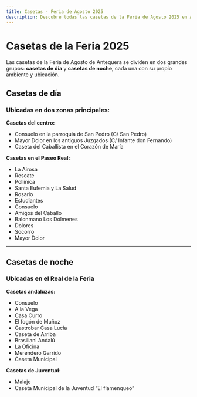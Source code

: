 ```yaml
---
title: Casetas - Feria de Agosto 2025
description: Descubre todas las casetas de la Feria de Agosto 2025 en Antequera. Centro, Paseo Real y Recinto Ferial con toda la información actualizada.
---
```


# Casetas de la Feria 2025

Las casetas de la Feria de Agosto de Antequera se dividen en dos grandes grupos: **casetas de día** y **casetas de noche**, cada una con su propio ambiente y ubicación.

## Casetas de día

### Ubicadas en dos zonas principales:

**Casetas del centro:**
- Consuelo en la parroquia de San Pedro (C/ San Pedro)
- Mayor Dolor en los antiguos Juzgados (C/ Infante don Fernando)
- Caseta del Caballista en el Corazón de María

**Casetas en el Paseo Real:**
- La Airosa
- Rescate
- Pollinica
- Santa Eufemia y La Salud
- Rosario
- Estudiantes
- Consuelo
- Amigos del Caballo
- Balonmano Los Dólmenes
- Dolores
- Socorro
- Mayor Dolor

---

## Casetas de noche

### Ubicadas en el Real de la Feria

**Casetas andaluzas:**
- Consuelo
- A la Vega
- Casa Curro
- El fogón de Muñoz
- Gastrobar Casa Lucía
- Caseta de Arriba
- Brasiliani Andalú
- La Oficina
- Merendero Garrido
- Caseta Municipal

**Casetas de Juventud:**
- Malaje
- Caseta Municipal de la Juventud “El flamenqueo”
